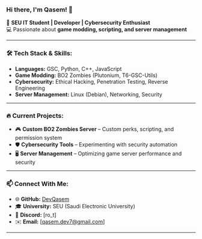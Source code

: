 ### Hi there, I'm Qasem! 👋  
🚀 **SEU IT Student | Developer | Cybersecurity Enthusiast**  
💻 Passionate about **game modding, scripting, and server management**  

---

### 🛠️ Tech Stack & Skills:
- **Languages:** GSC, Python, C++, JavaScript
- **Game Modding:** BO2 Zombies (Plutonium, T6-GSC-Utils)
- **Cybersecurity:** Ethical Hacking, Penetration Testing, Reverse Engineering
- **Server Management:** Linux (Debian), Networking, Security

---

### 🔥 Current Projects:
- 🎮 **Custom BO2 Zombies Server** – Custom perks, scripting, and permission system
- 🛡️ **Cybersecurity Tools** – Experimenting with security automation
- 🖥️ **Server Management** – Optimizing game server performance and security

---

### 📫 Connect With Me:
- 🌐 **GitHub:** [DevQasem](https://github.com/DevQasem)
- 🎓 **University:** SEU (Saudi Electronic University)
- 💬 **Discord:** [ro_t]
- ✉️ **Email:** [qasem.dev7@gmail.com]

---
